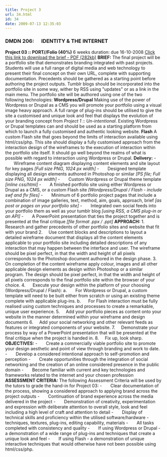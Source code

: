```yaml
---
title: Project 3
url: 34.html
id: 34
date: 2009-07-13 12:35:03
---
```


### **DMDN 206:      IDENTITY & THE INTERNET**

**Project 03 :: PORT//Folio (40%)** 6 weeks duration: due 16-10-2008 [Click this link to download the brief - PDF (282kb)](http://blogs.mediazone.co.nz/2009-dmdn206/files/2009/07/dmdn206-project3-brief.pdf) **BRIEF:** The final project will be a portfolio site that demonstrates branding integrated with past projects. Students will use a full range of digital media and web technology to present their final concept on their own URL, complete with supporting documentation. Precedents should be gathered as a starting point before authoring the project outputs. Tumblr blogs should be incorporated into the portfolio site in some way, wither by RSS using "updates" or as a link in the main menu. The portfolio site will be authored using one of the two following technologies: **Wordpress/Drupal** Making use of the power of Wordpress or Drupal as a CMS you will promote your portfolio using a visual image heavy approach. A full range of plug-ins should be utilised to give the site a customised and unique look and feel that displays the evolution of your branding concept from _Project 1 :: Un-intentional_. Existing Wordpress or Drupal templates can and should be used as a starting platform from which to launch a fully customised and authentic looking website. **Flash** A custom Flash site that goes beyond the limits of interaction available using html/css/php. This site should display a fully customised approach from the interaction design of the wireframes to the execution of interaction within the portfolio site itself. It should go well beyond the realms of what is possible with regard to interaction using Wordpress or Drupal. **Delivery:** -       Wireframe content diagram displaying content elements and site layout for key pages _\[Full size PNG, 1024 px width\]_ -       Designed template displaying all design elements authored in Photoshop or similar _\[PS file; Full size PNG, 1024 px width\]_ -       Custom Wordpress or Drupal theme template _\[inline css/html\]_ -       A finished portfolio site using either Wordpress or Drupal as a CMS, or a custom Flash site _\[Wordpress/Drupal / Flash - include swf and flv files\]_ -       Minimum of 6 portfolio project pages that include a combination of image galleries, text, method, aim, goals, approach, brief _\[as post or pages on your portfolio site\]_ -       Integrated own social feeds into your portfolio them as well as your tumblr blog _\[using RSS, a CMS plug-in or an API\]_ -       A PowerPoint presentation that ties the project together and is presented at the final critique _\[file format .ppx / .ppt\]_ **APPROACH:** 1.     Research and gather precedents of other portfolio sites and website that fit with your brand 2.     Use content blocks and descriptions to layout a detailed wireframe document that displays all the content elements applicable to your portfolio site including detailed descriptions of any interaction that may happen between the interface and user. The wireframe should be pixel perfect, in that the width and height of all pixels corresponds to the Photoshop document authored in the design phase. 3.     On completion of the content wireframe apply colour, images and all other applicable design elements as design within Photoshop or a similar program. The design should be pixel perfect, in that the width and height of all pixels corresponds to the final portfolio site within the browser of your choice. 4.      Execute your design within the platform of your choosing (Wordpress/Drupal / Flash): a.       For Wordpress or Drupal, a custom template will need to be built either from scratch or using an existing theme complete with applicable plug-ins. b.      For Flash interaction must be fully realised using custom techniques and processes to create a remarkable, unique user experience. 5.     Add your portfolio pieces as content onto your website in the manner determined within your wireframe and design documents 6.     Add your social networking and other relevant feeds as features or integrated components of your website. 7.     Demonstrate your process by way of a PowerPoint presentation that will be presented at the final critique when the project is handed in. 8.     Fix up, look sharp. **OBJECTIVES:** -       Create a commercially viable portfolio site to promote your design aesthetic and point of view through branding and work to date. -       Develop a considered intentional approach to self-promotion and perception -       Create opportunities through the integration of social networking and the creation of an online considered presence in the public domain -       Become familiar with current and key technologies and frameworks related to the internet and your chosen profession **ASSESSMENT CRITERIA:** The following Assessment Criteria will be used by the tutors to grade the hand-in for Project 03: -       Clear documentation of the process, showing a considered approach to applying brand across the project outputs -       Continuation of brand experience across the media delivered in the project -       Demonstration of creativity, experimentation and expression with deliberate attention to overall style, look and feel including a high level of craft and attention to detail -       Display of technical skills and proficiency within the utilised software/hardware - techniques, textures, plug-ins, editing capability, materials -       All tasks completed with consistency and quality -       If using Wordpress or Drupal - a demonstration of a wide range of plug-ins and techniques that create a unique look and feel -       If using Flash - a demonstration of unique interactive techniques that would otherwise have not been possible using html/css/php.